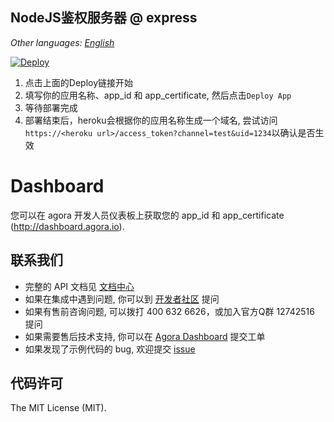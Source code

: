 ## NodeJS鉴权服务器 @ express

*Other languages: [English](README.md)*

[![Deploy](https://www.herokucdn.com/deploy/button.svg)](https://heroku.com/deploy?template=https://github.com/Nassyr8/TokenServer-nodejs)

1.  点击上面的Deploy链接开始
2.  填写你的应用名称、app_id 和 app_certificate, 然后点击`Deploy App`
3.  等待部署完成
4.  部署结束后，heroku会根据你的应用名称生成一个域名, 尝试访问`https://<heroku url>/access_token?channel=test&uid=1234`以确认是否生效

# Dashboard

您可以在 agora 开发人员仪表板上获取您的 app_id 和 app_certificate (<http://dashboard.agora.io>).

## 联系我们
- 完整的 API 文档见 [文档中心](https://docs.agora.io/cn/)
- 如果在集成中遇到问题, 你可以到 [开发者社区](https://dev.agora.io/cn/) 提问
- 如果有售前咨询问题, 可以拨打 400 632 6626，或加入官方Q群 12742516 提问
- 如果需要售后技术支持, 你可以在 [Agora Dashboard](https://dashboard.agora.io) 提交工单
- 如果发现了示例代码的 bug, 欢迎提交 [issue](https://github.com/AgoraIO-Community/TokenServer-nodejs/issues)

## 代码许可
The MIT License (MIT).
